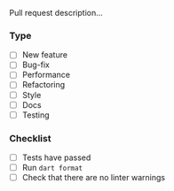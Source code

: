 Pull request description...

### Type

- [ ] New feature
- [ ] Bug-fix
- [ ] Performance
- [ ] Refactoring
- [ ] Style
- [ ] Docs
- [ ] Testing

### Checklist

- [ ] Tests have passed
- [ ] Run `dart format`
- [ ] Check that there are no linter warnings
